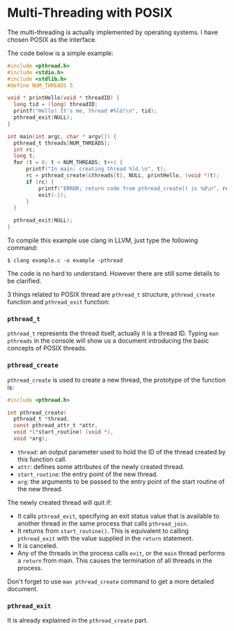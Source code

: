 # Multi-Threading with POSIX

The multi-threading is actually implemented by operating systems. I have chosen POSIX as the interface.

The code below is a simple example:

  ```c
#include <pthread.h>
#include <stdio.h>
#include <stdlib.h>
#define NUM_THREADS 5

void * printHello(void * threadID) {
    long tid = (long) threadID;
    printf("Hello! It's me, thread #%ld!\n", tid);
    pthread_exit(NULL);
}

int main(int argc, char * argv[]) {
    pthread_t threads[NUM_THREADS];
    int rc;
    long t;
    for (t = 0; t < NUM_THREADS; t++) {
        printf("In main: creating thread %ld.\n", t);
        rc = pthread_create(&threads[t], NULL, printHello, (void *)t);
        if (rc) {
            printf("ERROR; return code from pthread_create() is %d\n", rc);
            exit(-1);
        }
    }

    pthread_exit(NULL);
}
  ```

To compile this example use clang in LLVM, just type the following command:

  ```console
$ clang example.c -o example -pthread
  ```

The code is no hard to understand. However there are still some details to be clarified.

3 things related to POSIX thread are `pthread_t` structure, `pthread_create` function and `pthread_exit` function:

### `pthread_t`

`pthread_t` represents the thread itself, actually it is a thread ID. Typing `man pthreads` in the console will show us a document introducing the basic concepts of POSIX threads.

### `pthread_create`

`pthread_create` is used to create a new thread, the prototype of the function is:

  ```c
#include <pthread.h>

int pthread_create(
    pthread_t *thread,
    const pthread_attr_t *attr,
    void *(*start_routine) (void *),
    void *arg);
  ```

  * `thread`: an output parameter used to hold the ID of the thread created by this function call.
  * `attr`: defines some attributes of the newly created thread.
  * `start_routine`: the entry point of the new thread.
  * `arg`: the arguments to be passed to the entry point of the start routine of the new thread.

The newly created thread will quit if:

  * It calls `pthread_exit`, specifying an exit status value that is available to another thread in the same process that calls `pthread_join`.
  * It returns from `start_routine()`. This is equivalent to calling `pthread_exit` with the value supplied in the `return` statement.
  * It is canceled.
  * Any of the threads in the process calls `exit`, or the `main` thread performs a `return` from main. This causes the termination of all threads in the process.

Don't forget to use `man pthread_create` command to get a more detailed document.

### `pthread_exit`

It is already explained in the `pthread_create` part.
